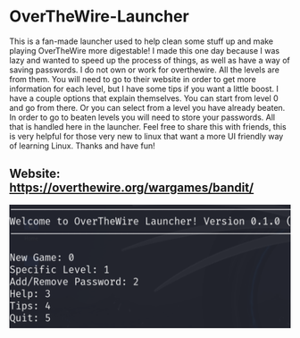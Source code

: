 # OverTheWire-Launcher
This is a fan-made launcher used to help clean some stuff up and make playing OverTheWire more digestable! 
I made this one day because I was lazy and wanted to speed up the process of things, as well as have 
a way of saving passwords. I do not own or work for overthewire. All the levels are from them.
You will need to go to their website in order to get more information for each level, but I have some 
tips if you want a little boost. I have a couple options that explain themselves. You can start from
level 0 and go from there. Or you can select from a level you have already beaten. In order to go to 
beaten levels you will need to store your passwords. All that is handled here in the launcher. Feel
free to share this with friends, this is very helpful for those very new to linux that want a more UI 
friendly way of learning Linux. Thanks and have fun!

Website: https://overthewire.org/wargames/bandit/
----------------------------------------------------------------------------------------------------------
![](OverTheWire-Launcher.png)
